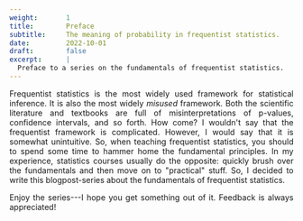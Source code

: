 ```yaml
---
weight:       1
title:        Preface
subtitle:     The meaning of probability in frequentist statistics.   
date:         2022-10-01
draft:        false
excerpt:      |
  Preface to a series on the fundamentals of frequentist statistics.
---
```




<style type="text/css">

/*---GENERAL TEXT---*/

/* text */
p {
  font-size: 14px;
  text-align: justify;
  width: auto;
}

/* text classes */
p.keypoint{
  border-left: 0.7em solid #c4c4c4;
  background-color: #ebebeb;
  padding: 0.75em 1em 0.75em 0.6em;
}

p.figure{
  text-align: center;
}

p.caption{
  text-align: justify; 
  font-size: 12px;
  margin: -1em 6em 2em 6em;
}

p.table{
  font-size: 10px;
}

/* FIGURE X */
b.figreftext{
  font-size: 12px;
  font-family: "Times new Roman", "Times", "sans-serif";
  color: #8a0900;
  margin-left: .2em;
}
b.figreffig{
  font-size: 11px;
  font-family: "Times new Roman", "Times", "sans-serif";
  color: #8a0900;
}
b.key{
  color: #8a0900;
}

/* list */
li{
  font-size: 14px;
  text-align: justify;
  padding-left: 1em;
}

/* headings */
h2.small{
  font-size: 20px;
  margin-top: 1.5em;
}

/*---POP-UP FOOTNOTES---*/

/* hyperlink subclass fn,
   whose span is the pop-up footnote;
   default params below are when not hovering */
   
a.pop span {
  opacity: 0;
  pointer-events: none;
  width: fit-content;
  max-width: 10%; 
  font-size: 0.9em;
  text-align: left;
  position: absolute;
  background-color: #FEF6BB;
   -webkit-transition: all 0.5s ease;
   -moz-transition: all 0.5s ease;
   -o-transition: all 0.5s ease;
   transition: all 0.5s ease;
}
/* hyperlink subclass fn,
   whose span is the pop-up footnote;
   params below are specifically when hovering
*/
a.pop:hover span {
  opacity: 1;
  pointer-events: auto;
  margin-left: 1.5em;
  padding: .5em .8em .5em .8em;
  box-shadow: 0px 0px 15px grey;
   -webkit-transition: all 0.5s ease;
   -moz-transition: all 0.5s ease;
   -o-transition: all 0.5s ease;
   transition: all 0.5s ease;
}
/* subclass for figures*/
a.pop.fig span {
  background-color: #fafafa;
  padding: 1px 1px 1px 1px;
}

/*---FOOTER FOOTNOTES---*/

/* footer, which will hold footnotes as ordered list */
footer {
  margin-top: 5ex;
  padding-top: 2ex;
  margin-bottom: -5ex;
  border-top: 1px solid silver;
  font-size: 1em;
}
/* footer ordered list */
footer ol {
  padding-left: 1em;
}

/* init a `footnotes` counter*/
article {
  counter-reset: footnotes;
}

/*  inline footnotes references
 *  1. increment the counter at each new reference
 *  2. reset link styles to make it appear like regular text
 */
[aria-describedby="footnote-label"] {
  counter-increment: footnotes; /* 1 */
  text-decoration: none; /* 2 */
  color: inherit; /* 2 */
  cursor: default; /* 2 */
  outline: none; /* 2 */
}

/*  actual numbered references
 *  1. display the current state of the counter (e.g. `[1]`)
 *  2. align text as superscript
 *  3. make the number smaller (since it's superscript)
 *  4. slightly offset the number from the text
 *  5. reset link styles on the number to show it's usable
 */
[aria-describedby="footnote-label"]::after {
  content: '[' counter(footnotes) ']';    /* 1 */
  vertical-align: super;                  /* 2 */
  font-size: 0.8em;                       /* 3 */
  margin-left: 2px;                       /* 4 */
  color: #8a0900;                         /* 5 */
  cursor: pointer;                        /* 5 */
}

/* resetting the default focused styles on the number
 */
[aria-describedby="footnote-label"]:focus::after {
  outline: thin dotted;
  outline-offset: 2px;
}

[aria-label="Back to content"] {
  font-size: 0.8em;
}

/* highlight target note
 */
footer :target {
  background: #FEF6BB;
}

/* visually hidden yet accessible content
 */
.visually-hidden {
  position: absolute;
  clip: rect(0 0 0 0);
  visibility: hidden;
  opacity: 0;
}

/* TABLE */

table.clean {
  border-collapse: collapse;
  border-top: .5px solid #a6a6a6;
  border-bottom: .5px solid #a6a6a6;
  border-left: none;
  border-right: none;
  margin-top: 3em;
  margin-bottom: 3em;
}

table.clean tr td {
  font-size: 13px;
  background-color: #fafafa;
  border-top: none;
  border-bottom: .5px solid #cfcfcf;
  padding-top: 1em;
  padding-bottom: 1em;
}

table.clean tr:firt-child td{
  border-top; none;
}

table.clean tr:last-child td{
  border-bottom: none;
}


</style>

Frequentist statistics is the most widely used framework for statistical inference. It is also the most widely *misused* framework. Both the scientific literature and textbooks are full of misinterpretations of p-values, confidence intervals, and so forth. How come? I wouldn't say that the frequentist framework is complicated. However, I would say that it is somewhat unintuitive. So, when teaching frequentist statistics, you should to spend some time to hammer home the fundamental principles. In my experience, statistics courses usually do the opposite: quickly brush over the fundamentals and then move on to "practical" stuff. So, I decided to write this blogpost-series about the fundamentals of frequentist statistics.

Enjoy the series---I hope you get something out of it. Feedback is always appreciated!
